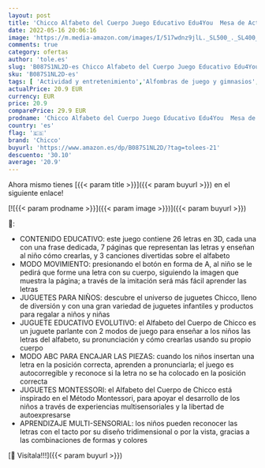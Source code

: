 ```yaml
---
layout: post
title: 'Chicco Alfabeto del Cuerpo Juego Educativo Edu4You  Mesa de Actividades Electrónica con Frases y Canciones para Aprender las Letras  Inspirado en Montessori – Juego de Formas para Niños de 3 a 6 Años'
date: 2022-05-16 20:06:16
image: 'https://m.media-amazon.com/images/I/517wdnz9jlL._SL500_._SL400_.jpg'
comments: true
category: ofertas
author: 'tole.es'
slug: 'B087S1NL2D-es Chicco Alfabeto del Cuerpo Juego Educativo Edu4You Mesa de...'
sku: 'B087S1NL2D-es'
tags: [ 'Actividad y entretenimiento','Alfombras de juego y gimnasios','Bebé','chicco','🇪🇸', ]
actualPrice: 20.9 EUR
currency: EUR
price: 20.9
comparePrice: 29.9 EUR
prodname: 'Chicco Alfabeto del Cuerpo Juego Educativo Edu4You  Mesa de Actividades Electrónica con Frases y Canciones para Aprender las Letras  Inspirado en Montessori – Juego de Formas para Niños de 3 a 6 Años'
country: 'es'
flag: '🇪🇸'
brand: 'Chicco'
buyurl: 'https://www.amazon.es/dp/B087S1NL2D/?tag=tolees-21'
descuento: '30.10'
average: '20.9'
---
```


Ahora mismo tienes [{{< param title >}}]({{< param buyurl >}}) en el siguiente enlace!

[![{{< param prodname >}}]({{< param image >}})]({{< param buyurl >}})

🔎:

- CONTENIDO EDUCATIVO: este juego contiene 26 letras en 3D, cada una con una frase dedicada, 7 páginas que representan las letras y enseñan al niño cómo crearlas, y 3 canciones divertidas sobre el alfabeto
- MODO MOVIMIENTO: presionando el botón en forma de A, al niño se le pedirá que forme una letra con su cuerpo, siguiendo la imagen que muestra la página; a través de la imitación será más fácil aprender las letras
- JUGUETES PARA NIÑOS: descubre el universo de juguetes Chicco, lleno de diversión y con una gran variedad de juguetes infantiles y productos para regalar a niños y niñas
- JUGUETE EDUCATIVO EVOLUTIVO: el Alfabeto del Cuerpo de Chicco es un juguete parlante con 2 modos de juego para enseñar a los niños las letras del alfabeto, su pronunciación y cómo crearlas usando su propio cuerpo
- MODO ABC PARA ENCAJAR LAS PIEZAS: cuando los niños insertan una letra en la posición correcta, aprenden a pronunciarla; el juego es autocorregible y reconoce si la letra no se ha colocado en la posición correcta
- JUGUETES MONTESSORI: el Alfabeto del Cuerpo de Chicco está inspirado en el Método Montessori, para apoyar el desarrollo de los niños a través de experiencias multisensoriales y la libertad de autoexpresarse
- APRENDIZAJE MULTI-SENSORIAL: los niños pueden reconocer las letras con el tacto por su diseño tridimensional o por la vista, gracias a las combinaciones de formas y colores

[🛒 Visítala!!!]({{< param buyurl >}})
